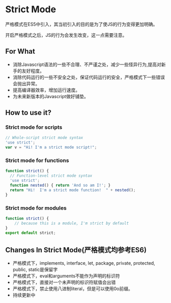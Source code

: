 # Strict Mode 

严格模式在ES5中引入，其当初引入的目的是为了使JS的行为变得更加明确。 

开启严格模式之后，JS的行为会发生改变，这一点需要注意。 

## For What 

* 消除Javascript语法的一些不合理、不严谨之处，减少一些怪异行为,提高对新手的友好程度。
* 消除代码运行的一些不安全之处，保证代码运行的安全，严格模式下一些错误会抛出异常。
* 提高编译器效率，增加运行速度。
* 为未来新版本的Javascript做好铺垫。 

## How to use it? 
### Strict mode for scripts 
``` Javascript
// Whole-script strict mode syntax
'use strict';
var v = "Hi! I'm a strict mode script!"; 
```
### Strict mode for functions 
``` Javascript
function strict() {
  // Function-level strict mode syntax
  'use strict';
  function nested() { return 'And so am I!'; }
  return "Hi!  I'm a strict mode function!  " + nested();
}
```
### Strict mode for modules 
``` Javascript
function strict() {
    // because this is a module, I'm strict by default
}
export default strict;
``` 

## Changes In Strict Mode(严格模式均参考ES6) 

* 严格模式下，implements, interface, let, package, private, protected, public, static是保留字
* 严格模式下，eval和arguments不能作为声明的标识符
* 严格模式下，直接对一个未声明的标识符赋值会出错
* 严格模式下，禁止使用八进制literal，但是可以使用0o前缀。
* 持续更新中
